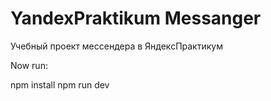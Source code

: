 # YandexPraktikum Messanger
Учебный проект мессендера в ЯндексПрактикум

Now run:

  npm install
  npm run dev
